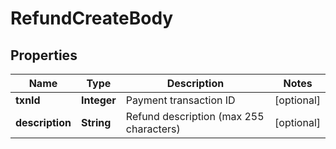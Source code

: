 # RefundCreateBody

## Properties
Name | Type | Description | Notes
------------ | ------------- | ------------- | -------------
**txnId** | **Integer** | Payment transaction ID |  [optional]
**description** | **String** | Refund description (max 255 characters) |  [optional]
